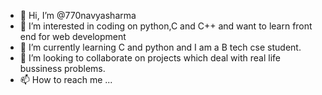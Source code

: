 - 👋 Hi, I’m @770navyasharma
- 👀 I’m interested in coding on python,C and C++ and want to learn front end for web development
- 🌱 I’m currently learning C and python and I am a B tech cse student.
- 💞️ I’m looking to collaborate on projects which deal with real life bussiness problems.
- 📫 How to reach me ...

<!---
770navyasharma/770navyasharma is a ✨ special ✨ repository because its `README.md` (this file) appears on your GitHub profile.
You can click the Preview link to take a look at your changes.
--->
